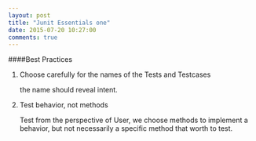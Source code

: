 ```yaml
---
layout: post
title: "Junit Essentials one"
date: 2015-07-20 10:27:00
comments: true
---
```


####Best Practices

1. Choose carefully for the names of the Tests and Testcases
   
   the name should reveal intent.

2. Test behavior, not methods

   Test from the perspective of User, we choose methods to implement a behavior, but not necessarily a specific method that worth to test.

 





